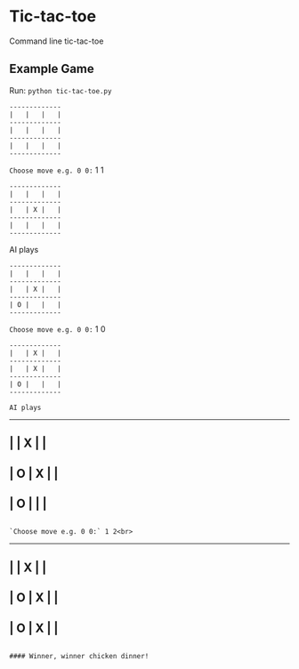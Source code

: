 # Tic-tac-toe
Command line tic-tac-toe
## Example Game
Run: `python tic-tac-toe.py`<br>
```
-------------
|   |   |   |
-------------
|   |   |   |
-------------
|   |   |   |
-------------
```
`Choose move e.g. 0 0:` 1 1<br>

```
-------------
|   |   |   |
-------------
|   | X |   |
-------------
|   |   |   |
-------------
```
AI plays
```
-------------
|   |   |   |
-------------
|   | X |   |
-------------
| O |   |   |
-------------
```

`Choose move e.g. 0 0:` 1 0<br>

```
-------------
|   | X |   |
-------------
|   | X |   |
-------------
| O |   |   |
-------------
```
```
AI plays
```
-------------
|   | X |   |
-------------
| O | X |   |
-------------
| O |   |   |
-------------
```

`Choose move e.g. 0 0:` 1 2<br>

```
-------------
|   | X |   |
-------------
| O | X |   |
-------------
| O | X |   |
-------------
```

#### Winner, winner chicken dinner!
